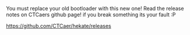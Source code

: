 You must replace your old bootloader with this new one!
Read the release notes on CTCaers github page!
if you break something its your fault :P

https://github.com/CTCaer/hekate/releases
